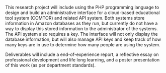This research project will include using the PHP programming language to design and build an administrative interface for a cloud-based educational tool system (COMTOR) and related API system. Both systems store information in Amazon databases as they run, but currently do not have a way to display this stored information to the administrator of the systems. The API system also requires a key. The interface will not only display the database information, but will also manage API keys and keep track of how many keys are in use to determine how many people are using the system.

Deliverables will include a end-of-experience report, a reflective essay on professional development and life long learning, and a poster presentation of this work (as per department standards).
